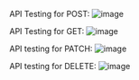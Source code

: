 API Testing for POST:
![image](https://github.com/user-attachments/assets/bd1eea08-79cf-4dec-8552-adff7f6dc2fe)

API Testing for GET:
![image](https://github.com/user-attachments/assets/eb29d29e-2318-490d-9640-5aba8ea129d3)

API testing for PATCH:
![image](https://github.com/user-attachments/assets/cd27cc65-5fab-4d49-8a05-919cd2495268)

API testing for DELETE:
![image](https://github.com/user-attachments/assets/cb6baeed-88cc-424b-9cb8-974a806489b2)
